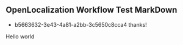 ## OpenLocalization Workflow Test MarkDown
* b5663632-3e43-4a81-a2bb-3c5650c8cca4 
thanks!

Hello world